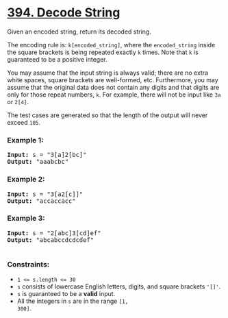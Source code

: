 # [394. Decode String](https://leetcode.com/problems/decode-string)

Given an encoded string, return its decoded string.

The encoding rule is: <code>k[encoded_string]</code>, where the <code>encoded_string</code> inside the square brackets is being 
repeated exactly <code>k</code> times. Note that <code>k</code> is guaranteed to be a positive integer.

You may assume that the input string is always valid; there are no extra white spaces, square brackets are well-formed, etc. 
Furthermore, you may assume that the original data does not contain any digits and that digits are only for those repeat numbers, <code>k</code>. For example, there will not be input like <code>3a</code> or <code>2[4]</code>.

The test cases are generated so that the length of the output will never exceed <code>105</code>.

### **Example 1:**
<pre>
<strong>Input:</strong> s = "3[a]2[bc]"
<strong>Output:</strong> "aaabcbc"
</pre>
### **Example 2:**
<pre>
<strong>Input:</strong> s = "3[a2[c]]"
<strong>Output:</strong> "accaccacc"
</pre>
### **Example 3:**
<pre>
<strong>Input:</strong> s = "2[abc]3[cd]ef"
<strong>Output:</strong> "abcabccdcdcdef"
 </pre>

### **Constraints:**

- <code>1 <= s.length <= 30</code>
- <code>s</code> consists of lowercase English letters, digits, and square brackets <code>'[]'</code>.
- <code>s</code> is guaranteed to be a <strong>valid</strong> input.
- All the integers in <code>s</code> are in the range <code>[1, 300]</code>.
